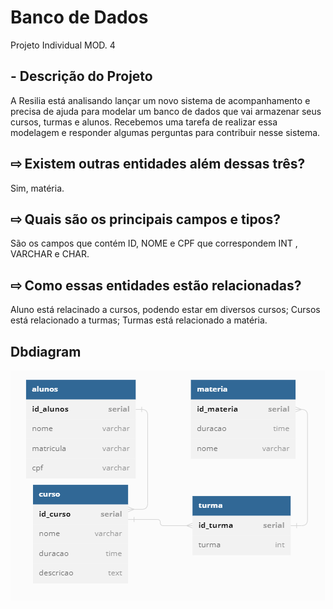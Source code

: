 # Banco de Dados
Projeto Individual MOD. 4

##  - Descrição do Projeto 
A Resilia está analisando lançar um novo sistema de
acompanhamento e precisa de ajuda para modelar um
banco de dados que vai armazenar seus cursos, turmas e alunos.
Recebemos uma tarefa de realizar essa modelagem e responder algumas perguntas para contribuir nesse sistema. 


## ⇨ Existem outras entidades além dessas três?
Sim, matéria.

## ⇨ Quais são os principais campos e tipos?
São os campos que contém ID, NOME e CPF que correspondem INT , VARCHAR e CHAR.

## ⇨ Como essas entidades estão relacionadas?
Aluno está relacinado a cursos, podendo estar em diversos cursos;
Cursos está relacionado a turmas;
Turmas está relacionado a matéria.

## Dbdiagram

![DBdiagram](dbdiagram.io.png)
